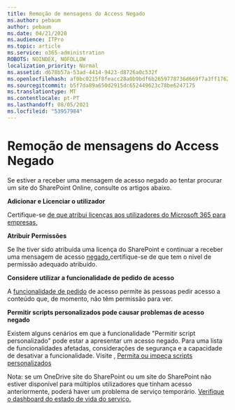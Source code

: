 ```yaml
---
title: Remoção de mensagens do Access Negado
ms.author: pebaum
author: pebaum
ms.date: 04/21/2020
ms.audience: ITPro
ms.topic: article
ms.service: o365-administration
ROBOTS: NOINDEX, NOFOLLOW
localization_priority: Normal
ms.assetid: d678b57a-53ad-4414-9423-d8726a0c532f
ms.openlocfilehash: af0bc0215f8feacc28a0b9bdf6b2659778736d669f7a3ff17628401e23d5fb6f
ms.sourcegitcommit: b5f7da89a650d2915dc652449623c78be6247175
ms.translationtype: MT
ms.contentlocale: pt-PT
ms.lasthandoff: 08/05/2021
ms.locfileid: "53957984"
---
```

# <a name="troubleshoot-access-denied-messages"></a>Remoção de mensagens do Access Negado

Se estiver a receber uma mensagem de acesso negado ao tentar procurar um site do SharePoint Online, consulte os artigos abaixo.

**Adicionar e Licenciar o utilizador**

Certifique-se [de que atribui licenças aos utilizadores do Microsoft 365 para empresas.](https://docs.microsoft.com/microsoft-365/admin/add-users/add-users)

**Atribuir Permissões**

Se lhe tiver sido atribuída uma licença do SharePoint e continuar a receber uma mensagem de acesso [negado,](https://docs.microsoft.com/sharepoint/understanding-permission-levels)certifique-se de que tem o nível de permissão adequado atribuído.

**Considere utilizar a funcionalidade de pedido de acesso**

A [funcionalidade de pedido](https://support.office.com/article/Set-up-and-manage-access-requests-94B26E0B-2822-49D4-929A-8455698654B3) de acesso permite às pessoas pedir acesso a conteúdo que, de momento, não têm permissão para ver. 

**Permitir scripts personalizados pode causar problemas de acesso negado**

Existem alguns cenários em que a funcionalidade "Permitir script personalizado" pode estar a apresentar um acesso negado. Para uma lista de funcionalidades afetadas, considerações de segurança e a capacidade de desativar a funcionalidade. Visite , [Permita ou impeça scripts personalizados](https://docs.microsoft.com/sharepoint/allow-or-prevent-custom-script)

Nota: se um OneDrive site do SharePoint ou um site do SharePoint não estiver disponível para múltiplos utilizadores que tinham acesso anteriormente, poderá haver um problema de serviço temporário. [Verifique o dashboard do estado de vida do serviço.](https://portal.office.com/adminportal/home#/servicehealth)


  

